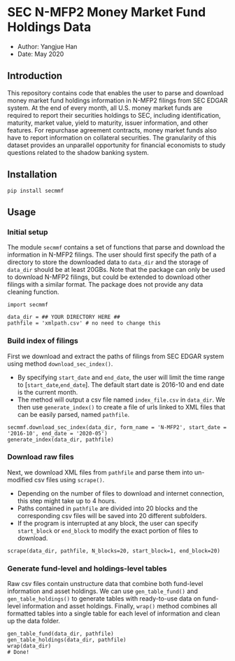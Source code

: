 # SEC N-MFP2 Money Market Fund Holdings Data

- Author: Yangjue Han
- Date: May 2020

## Introduction
This repository contains code that enables the user to parse and download money market fund holdings information in N-MFP2 filings from SEC EDGAR system. At the end of every month, all U.S. money market funds are required to report their securities holdings to SEC, including identification, maturity, market value, yield to maturity, issuer information, and other features. For repurchase agreement contracts, money market funds also have to report information on collateral securities. The granularity of this dataset provides an unparallel opportunity for financial economists to study questions related to the shadow banking system.

## Installation

```
pip install secmmf
```

## Usage

### Initial setup
The module `secmmf` contains a set of functions that parse and download the information in N-MFP2 filings. The user should first specify the path of a directory to store the downloaded data to `data_dir` and the storage of `data_dir` should be at least 20GBs. Note that the package can only be used to download N-MFP2 filings, but could be extended to download other filings with a similar format. The package does not provide any data cleaning function.

```
import secmmf

data_dir = ## YOUR DIRECTORY HERE ##
pathfile = 'xmlpath.csv' # no need to change this
```

### Build index of filings 
First we download and extract the paths of filings from SEC EDGAR system using method `download_sec_index()`. 
- By specifying `start_date` and `end_date`, the user will limit the time range to [`start_date`,`end_date`]. The default start date is 2016-10 and end date is the current month. 
- The method will output a csv file named `index_file.csv` in `data_dir`. We then use `generate_index()` to create a file of urls linked to XML files that can be easily parsed, named `pathfile`.

```
secmmf.download_sec_index(data_dir, form_name = 'N-MFP2', start_date = '2016-10', end_date = '2020-05')
generate_index(data_dir, pathfile)
```

### Download raw files
Next, we download XML files from `pathfile` and parse them into un-modified csv files using `scrape()`. 
- Depending on the number of files to download and internet connection, this step might take up to 4 hours. 
- Paths contained in `pathfile` are divided into 20 blocks and the corresponding csv files will be saved into 20 different subfolders. 
- If the program is interrupted at any block, the user can specify `start_block` or `end_block` to modify the exact portion of files to download.

```
scrape(data_dir, pathfile, N_blocks=20, start_block=1, end_block=20)
```

### Generate fund-level and holdings-level tables
Raw csv files contain unstructure data that combine both fund-level information and asset holdings. We can use `gen_table_fund()` and `gen_table_holdings()` to generate tables with ready-to-use data on fund-level information and asset holdings. Finally, `wrap()` method combines all formatted tables into a single table for each level of information and clean up the data folder. 

```
gen_table_fund(data_dir, pathfile)
gen_table_holdings(data_dir, pathfile)
wrap(data_dir)
# Done!
```
